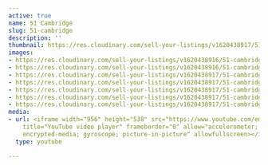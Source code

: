 ```yaml
---
active: true
name: 51 Cambridge
slug: 51-cambridge
description: ''
thumbnail: https://res.cloudinary.com/sell-your-listings/v1620438917/51-cambridge-1_ziyjvv.jpg
images:
- https://res.cloudinary.com/sell-your-listings/v1620438916/51-cambridge-3_bxh0hm.jpg
- https://res.cloudinary.com/sell-your-listings/v1620438916/51-cambridge-5_xujgfa.jpg
- https://res.cloudinary.com/sell-your-listings/v1620438917/51-cambridge-7_xbl9on.jpg
- https://res.cloudinary.com/sell-your-listings/v1620438917/51-cambridge-2_kxidk1.jpg
- https://res.cloudinary.com/sell-your-listings/v1620438917/51-cambridge-4_xsqsww.jpg
- https://res.cloudinary.com/sell-your-listings/v1620438917/51-cambridge-6_pnaayf.jpg
- https://res.cloudinary.com/sell-your-listings/v1620438917/51-cambridge-1_ziyjvv.jpg
media:
- url: <iframe width="956" height="538" src="https://www.youtube.com/embed/gXHTt5UjbwQ"
    title="YouTube video player" frameborder="0" allow="accelerometer; autoplay; clipboard-write;
    encrypted-media; gyroscope; picture-in-picture" allowfullscreen></iframe>
  type: youtube

---
```

